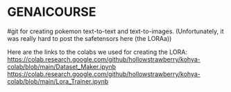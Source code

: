 # GENAICOURSE
#git for creating pokemon text-to-text and text-to-images.
(Unfortunately, it was really hard to post the safetensors here (the LORAa))

Here are the links to the colabs we used for creating the LORA:
https://colab.research.google.com/github/hollowstrawberry/kohya-colab/blob/main/Dataset_Maker.ipynb
https://colab.research.google.com/github/hollowstrawberry/kohya-colab/blob/main/Lora_Trainer.ipynb
